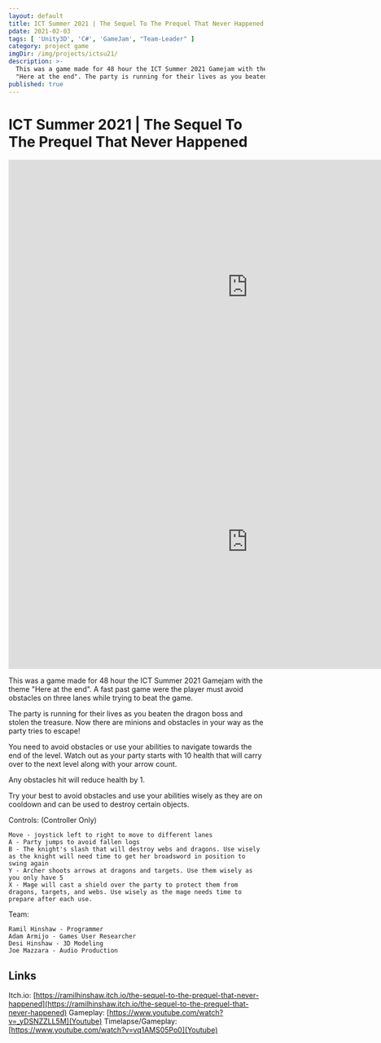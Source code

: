 ```yaml
---
layout: default
title: ICT Summer 2021 | The Sequel To The Prequel That Never Happened
pdate: 2021-02-03
tags: [ 'Unity3D', 'C#', 'GameJam', "Team-Leader" ]
category: project game
imgDir: /img/projects/ictsu21/
description: >-
  This was a game made for 48 hour the ICT Summer 2021 Gamejam with the theme
  "Here at the end". The party is running for their lives as you beaten the dragon boss and stolen the treasure. Escape!
published: true
---
```



ICT Summer 2021 | The Sequel To The Prequel That Never Happened
================

<div class="content-spacing"></div>

<iframe width="940" height="500" src="https://www.youtube-nocookie.com/embed/_yDSNZZLL5M?rel=0&amp;showinfo=0" frameborder="0" allowfullscreen></iframe>
<div class="content-spacing"></div>

<iframe width="940" height="500" src="https://www.youtube-nocookie.com/embed/vq1AMS05Po0?rel=0&amp;showinfo=0" frameborder="0" allowfullscreen></iframe>
<div class="content-spacing"></div>

This was a game made for 48 hour the ICT Summer 2021 Gamejam with the theme "Here at the end". A fast past game were the player must avoid obstacles on three lanes while trying to beat the game.

The party is running for their lives as you beaten the dragon boss and stolen the treasure. Now there are minions and obstacles in your way as the party tries to escape!

You need to avoid obstacles or use your abilities to navigate towards the end of the level. Watch out as your party starts with 10 health that will carry over to the next level along with your arrow count.

Any obstacles hit will reduce health by 1.

Try your best to avoid obstacles and use your abilities wisely as they are on cooldown and can be used to destroy certain objects.

<div class="content-spacing"></div>

Controls: (Controller Only)

    Move - joystick left to right to move to different lanes
    A - Party jumps to avoid fallen logs
    B - The knight's slash that will destroy webs and dragons. Use wisely as the knight will need time to get her broadsword in position to swing again
    Y - Archer shoots arrows at dragons and targets. Use them wisely as you only have 5
    X - Mage will cast a shield over the party to protect them from dragons, targets, and webs. Use wisely as the mage needs time to prepare after each use.


<div class="content-spacing"></div>

Team:

    Ramil Hinshaw - Programmer
    Adam Armijo - Games User Researcher
    Desi Hinshaw - 3D Modeling
    Joe Mazzara - Audio Production


<div class="content-spacing"></div>

Links
-----


Itch.io: [https://ramilhinshaw.itch.io/the-sequel-to-the-prequel-that-never-happened](https://ramilhinshaw.itch.io/the-sequel-to-the-prequel-that-never-happened)
Gameplay: [https://www.youtube.com/watch?v=_yDSNZZLL5M](Youtube)
Timelapse/Gameplay: [https://www.youtube.com/watch?v=vq1AMS05Po0](Youtube)
